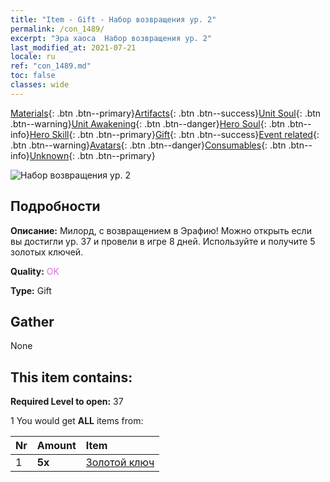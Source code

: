```yaml
---
title: "Item - Gift - Набор возвращения ур. 2"
permalink: /con_1489/
excerpt: "Эра хаоса  Набор возвращения ур. 2"
last_modified_at: 2021-07-21
locale: ru
ref: "con_1489.md"
toc: false
classes: wide
---
```

 [Materials](/ItemsRU/){: .btn .btn--primary}[Artifacts](/ItemsRU/Artifacts/){: .btn .btn--success}[Unit Soul](/ItemsRU/UnitSoul/){: .btn .btn--warning}[Unit Awakening](/ItemsRU/UnitAwakening/){: .btn .btn--danger}[Hero Soul](/ItemsRU/HeroSoul/){: .btn .btn--info}[Hero Skill](/ItemsRU/HeroSkill/){: .btn .btn--primary}[Gift](/ItemsRU/Gift/){: .btn .btn--success}[Event related](/ItemsRU/Events/){: .btn .btn--warning}[Avatars](/ItemsRU/Avatars/){: .btn .btn--danger}[Consumables](/ItemsRU/Consumables/){: .btn .btn--info}[Unknown](/ItemsRU/Unknown/){: .btn .btn--primary}

 ![Набор возвращения ур. 2](/images/t/i_907102.png)

## Подробности
 **Описание:** Милорд, с возвращением в Эрафию! Можно открыть если вы достигли ур. 37 и провели в игре 8 дней. Используйте и получите 5 золотых ключей.

 **Quality:** <span style="color: #DA70D6">OK</span>

 **Type:** Gift

## Gather

  None

## This item contains:

 **Required Level to open:** 37

 1 You would get **ALL** items  from:

  | Nr | Amount |     Item    |
  |:---|:-------|:------------|
  | 1 |  **5x** | [Золотой ключ](/ItemsRU/con_783/) |  | 
